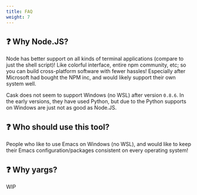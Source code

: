 ```yaml
---
title: FAQ
weight: 7
---
```


## ❓ Why Node.JS?

Node has better support on all kinds of terminal applications (compare to just
the shell script)! Like colorful interface, entire npm community, etc; so you
can build cross-platform software with fewer hassles! Especially after Microsoft
had bought the NPM inc, and would likely support their own system well.

Cask does not seem to support Windows (no WSL) after version `0.8.6`. In the
early versions, they have used Python, but due to the Python supports on Windows
are just not as good as Node.JS.

## ❓ Who should use this tool?

People who like to use Emacs on Windows (no WSL), and would like to keep their
Emacs configuration/packages consistent on every operating system!

## ❓ Why yargs?

WIP
